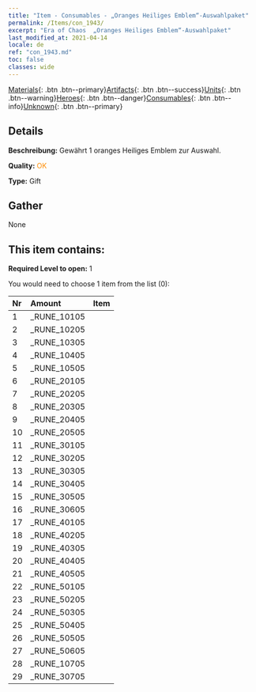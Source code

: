 ```yaml
---
title: "Item - Consumables - „Oranges Heiliges Emblem“-Auswahlpaket"
permalink: /Items/con_1943/
excerpt: "Era of Chaos  „Oranges Heiliges Emblem“-Auswahlpaket"
last_modified_at: 2021-04-14
locale: de
ref: "con_1943.md"
toc: false
classes: wide
---
```

 [Materials](/de/Items/){: .btn .btn--primary}[Artifacts](/de/Items/Artifacts/){: .btn .btn--success}[Units](/de/Items/Units/){: .btn .btn--warning}[Heroes](/de/Items/Heroes/){: .btn .btn--danger}[Consumables](/de/Items/Consumables/){: .btn .btn--info}[Unknown](/de/Items/Unknown/){: .btn .btn--primary}

## Details
 **Beschreibung:** Gewährt 1 oranges Heiliges Emblem zur Auswahl.

 **Quality:** <span style="color: #FF8C00">OK</span>

 **Type:** Gift

## Gather

  None

## This item contains:

 **Required Level to open:** 1

 You would need to choose 1 item from the list (0):

  | Nr | Amount |     Item    |
  |:---|:-------|:------------|
  | 1 | _RUNE_10105 | 
  | 2 | _RUNE_10205 | 
  | 3 | _RUNE_10305 | 
  | 4 | _RUNE_10405 | 
  | 5 | _RUNE_10505 | 
  | 6 | _RUNE_20105 | 
  | 7 | _RUNE_20205 | 
  | 8 | _RUNE_20305 | 
  | 9 | _RUNE_20405 | 
  | 10 | _RUNE_20505 | 
  | 11 | _RUNE_30105 | 
  | 12 | _RUNE_30205 | 
  | 13 | _RUNE_30305 | 
  | 14 | _RUNE_30405 | 
  | 15 | _RUNE_30505 | 
  | 16 | _RUNE_30605 | 
  | 17 | _RUNE_40105 | 
  | 18 | _RUNE_40205 | 
  | 19 | _RUNE_40305 | 
  | 20 | _RUNE_40405 | 
  | 21 | _RUNE_40505 | 
  | 22 | _RUNE_50105 | 
  | 23 | _RUNE_50205 | 
  | 24 | _RUNE_50305 | 
  | 25 | _RUNE_50405 | 
  | 26 | _RUNE_50505 | 
  | 27 | _RUNE_50605 | 
  | 28 | _RUNE_10705 | 
  | 29 | _RUNE_30705 | 
